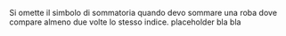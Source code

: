 Si omette il simbolo di sommatoria quando devo sommare una roba dove compare almeno due volte lo stesso indice.
placeholder bla bla 